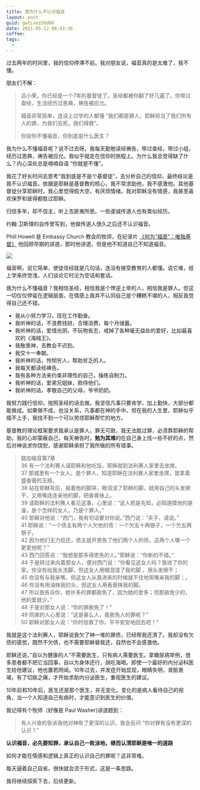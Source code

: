 ```yaml
---
title: 我为什么不认识福音
layout: post
guid: gwtLvezSUd0O
date: 2021-05-12 08:43:36
coffee:
tags:
  -
---
```


过去两年的时间里，我的信仰停滞不前。我对朋友说，福音真的是太难了，我不懂。

朋友们不解：

> 吕小荣，你已经是一个7年的基督徒了。圣经都被你翻了好几遍了。你带过查经，生活经历过恩典，祷告被应允。
> 
> 福音非常简单，连没上过学的人都懂 “我们都是罪人，耶稣担当了我们所有人的罪，为我们去死，我们得救”。    
> 
> 你说你不懂福音，你到底是什么医生？

我为什么不懂福音呢？说不过去呀。我每天勤勉读经祷告，带过查经，带过小组，经历过恩典，祷告被应允。我似乎就走在信仰的旅程上。为什么我总觉得缺了什么？内心深处总是喃喃自语 “你就是不懂”。

我花了好长时间去思考“我到底是不是个基督徒”，去分析自己的信仰，最终结论是我不认识福音。依据是耶稣是基督教的核心，我不常求助他，我不感激他。其他基督徒分享耶稣时，我心里觉得假大空，有厌烦情绪。我对耶稣没有情感，我甚至喜欢保罗和彼得都胜过耶稣。

归信多年，却不信主，听上去匪夷所思。一些虔诚传道人也有类似经历。

约翰·卫斯理的自传里写到，他做传道人很久之后还不认识福音。

Phill Howell 是 Embassy Church 教会的牧师，在纪录片 [《何为“福音”：唯独基督》](https://youtu.be/jkmfsEtTA-I?t=250)
他回顾早期的讲道，那时他讲道，但是他不知道自己不知道福音。

![](https://mednoter.com/media/files/2021/2021-05-12_10-13-51.jpg)

福音啊，说它简单，使徒信经就是几句话，连没有接受教育的人都懂。说它难，纸上学来终觉浅，人们谈论它时沦为空话和套话。

我为什么不懂福音？我相信圣经，相信我是个悖逆上帝的人，相信我是罪人。但这一切仅仅停留在逻辑层面，在情感上我并不认同自己是个糟糕不堪的人，相反我觉得自己还不错。

- 我从小努力学习，现在工作勤奋。
- 我听神的话，不浪费钱财，合理消费，每个月储蓄。
- 我听神的话，爱惜光阴，不玩物丧志，戒掉了各种毫无益处的爱好，比如最喜欢的《海贼王》。
- 我敬畏神，去教会不迟到。
- 我交十一奉献。
- 我听神的话，怜悯穷人，帮助贫乏的人。
- 我每天都读经祷告。
- 我有各种方法来约束非理性的自己，操练自制力。
- 我听神的话，爱弟兄姐妹，款待他们。
- 我听神的话，孝敬自己的父母，爷爷奶奶。

我努力践行信仰，按照圣经的话去做。我坚信凡事只要肯学，加上勤快，大部分都能做成。如果做不成，也没关系，凡事都在神的手中。但在我的人生里，耶稣似乎插不上手，我找不到一个可以劳烦耶稣帮忙的地方。

基督教的理论框架要求我承认是罪人，罪无可赦，我无法胜过罪，必须靠耶稣的帮助。我的心却蒙蔽自己，每天祷告时，**勉为其难**的在自己身上找一些不好的点，然后对神说求你饶恕，感谢耶稣承担了我所做的所有错事。

> 路加福音第7章  
> 36 有一个法利赛人请耶稣和他吃饭，耶稣就到法利赛人家里去坐席。   
> 37 那城里有一个女人，是个罪人，知道耶稣在法利赛人家里坐席，就拿着盛香膏的玉瓶，    
> 38 站在耶稣背后，挨着他的脚哭，眼泪湿了耶稣的脚，就用自己的头发擦干，又用嘴连连亲他的脚，把香膏抹上。   
> 39 请耶稣的法利赛人看见这事，心里说：“这人若是先知，必知道摸他的是谁，是个怎样的女人，乃是个罪人。”      
> 40 耶稣对他说：“西门，我有句话要对你说。”西门说：“夫子，请说。”     
> 41 耶稣说：“一个债主有两个人欠他的债：一个欠五十两银子，一个欠五两银子，   
> 42 因为他们无力偿还，债主就开恩免了他们两个人的债。这两个人哪一个更爱他呢？”   
> 43 西门回答说：“我想是那多得恩免的人。”耶稣说：“你断的不错。”   
> 44 于是转过来向着那女人，便对西门说：“你看见这女人吗？我进了你的家，你没有给我水洗脚，但这女人用眼泪湿了我的脚 ，用头发擦干；   
> 45 你没有与我亲嘴，但这女人从我进来的时候就不住地用嘴亲我的脚；。   
> 46 你没有用油抹我的头，但这女人用香膏抹我的脚。   
> 47 所以我告诉你，她许多的罪都赦免了，因为她的爱多；但那赦免少的，他的爱就少。”    
> 48 于是对那女人说：“你的罪赦免了！”    
> 49 同席的人心里说：“这是甚么人，竟赦免人的罪呢？”   
> 50 耶稣对那女人说：“你的信救了你，平平安安地回去吧！”   

我就是这个法利赛人，耶稣说我欠了神一堆的罪债，已经帮我还清了。我却没有欠债的感觉，既然不欠债，也不需要耶稣替我还，自然也不会感激他。

耶稣还说，”自以为健康的人“不需要医生，只有病人需要医生。拿糖尿病举例，很多患者都不把它当回事，自以为身体还行，胡吃海喝。即使一个最好的内分泌科医生给他建议，他也置若罔闻。10年过去，并发症开始显现，眼睛失明，肾脏衰竭，有了切肤之痛，才开始求助内分泌医生，重视医生的建议。

10年前和10年后，医生还是那个医生，并无变化。变化的是病人看待自己的视角，当一个人知道自己有病时，才能意识到医生的价值。

我记得有个牧师（好像是 Paul Washer)讲道题到：
> 有人兴奋的告诉我他对神有了更深的认识，我会反问 “你对罪有没有更深的认识？”

**认识福音，必先要知罪，承认自己一败涂地，继而认清耶稣是唯一的道路**

如何才能在情感和逻辑上真正的认识自己的罪呢？这非常难。

每天逼着自己自省，很快就会流于形式，这是一条思路。

我将继续探索下去，后续更新。